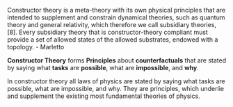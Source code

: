 Constructor theory is a meta-theory with its own physical principles that are intended to supplement and constrain dynamical theories, such as quantum theory and general relativity, which therefore we call subsidiary theories, [8]. Every subsidiary theory that is constructor-theory compliant must provide a set of allowed states of the allowed substrates, endowed with a topology. - Marletto

**Constructor Theory** forms **Principles** about **counterfactuals** that are stated by saying what **tasks** are **possible**, what are **impossible**, and **why**.

In constructor theory all laws of physics are stated by saying what tasks are possible, what are impossible, and why. They are principles, which underlie and supplement the existing most fundamental theories of physics.
